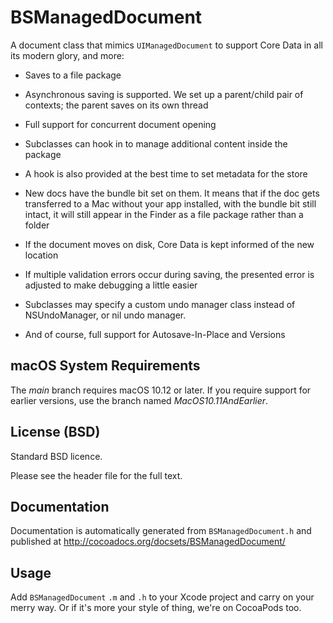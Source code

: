 # BSManagedDocument

  A document class that mimics `UIManagedDocument` to support Core Data in all its modern glory, and more:

  *   Saves to a file package

  *   Asynchronous saving is supported. We set up a parent/child pair of contexts; the parent saves on its own thread

  *   Full support for concurrent document opening

  *   Subclasses can hook in to manage additional content inside the package

  *   A hook is also provided at the best time to set metadata for the store

  *   New docs have the bundle bit set on them. It means that if the doc gets transferred to a Mac without your app installed, with the bundle bit still intact, it will still appear in the Finder as a file package rather than a folder

  *   If the document moves on disk, Core Data is kept informed of the new location

  *   If multiple validation errors occur during saving, the presented error is adjusted to make debugging a little easier
  
  *   Subclasses may specify a custom undo manager class instead of NSUndoManager, or nil undo manager.

  *   And of course, full support for Autosave-In-Place and Versions

## macOS System Requirements

The *main* branch requires macOS 10.12 or later.  If you require support for earlier versions, use the branch named *MacOS10.11AndEarlier*.

## License (BSD)

Standard BSD licence.

Please see the header file for the full text.

## Documentation

Documentation is automatically generated from `BSManagedDocument.h` and published at http://cocoadocs.org/docsets/BSManagedDocument/

## Usage

Add `BSManagedDocument` `.m` and `.h` to your Xcode project and carry on your merry way. Or if it's more your style of thing, we're on CocoaPods too. 
